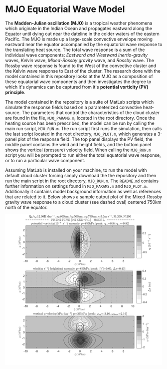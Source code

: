 # MJO Equatorial Wave Model

The **Madden-Julian oscillation (MJO)** is a tropical weather phenomena which originate in the Indian Ocean and propagates eastward along the
Equator until dying out near the dateline in the colder waters of the eastern Pacific.  The MJO is made up a large-scale convective envelope
moving eastward near the equator accompanied by the equatorial wave response to the translating heat source.  The total wave response is a sum
of the individual wave components: _Eastward and Westward Inertio-gravity_ waves, _Kelvin_ wave, _Mixed-Rossby gravity_ wave, and _Rossby_ wave.  The
Rossby wave response is found to the West of the convective cluster and the Kelvin wave response to East of the cluster.  The research done
with the model contained in this repository looks at the MJO as a composition of these equatorial wave components and then investigates the
degree to which it's dynamics can be captured from it's **potential vorticity (PV) principle**.  

The model contained in the repository is a suite of MatLab scripts which simulate the response fields based on a parameterized convective heat-source.  The
parameters that control the characteristics of the cloud cluster are found in the file, `MJO_PARAMS.m`, located in the root directory.  Once the heating source has
been prescribed, the model can be run by calling the main run script, `MJO_RUN.m`.  The run script first runs the simulation, then calls the last script located in the
root directory, `MJO_PLOT.m`, which generates a 3-panel plot of the response field.  The top panel displays the PV field, the middle panel contains the wind and height
fields, and the bottom panel shows the vertical (pressure) velocity field.  When calling the `MJO_RUN.m` script you will be prompted to run either the total equatorial
wave response, or to run a particular wave component.

Assuming MatLab is installed on your machine, to run the model with default cloud cluster forcing simply download the the repository and then run the main script in
the root directory, `MJO_RUN.m`.  The `README.md` contains further information on settings found in `MJO_PARAMS.m` and `MJO_PLOT.m`.  Additionally it contains model 
background information as well as references that are related to it.  Below shows a sample output plot of the Mixed-Rossby gravity wave response to a cloud cluster (see 
dashed oval) centered 750km north of the equator.
<br>

![Mixed Rossby gravity wave](PMa800b500y750_2020-09-20_222919.png)

<br>
